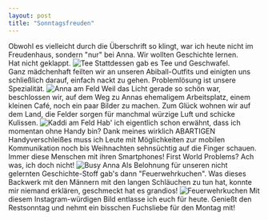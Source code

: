 ```yaml
---
layout: post
title: "Sonntagsfreuden"
---
```


Obwohl es vielleicht durch die Überschrift so klingt, war ich heute nicht im Freudenhaus, sondern "nur" bei Anna. Wir wollten Geschichte lernen.  
Hat nicht geklappt.
![Tee](http://farm6.staticflickr.com/5503/11388435654_cce0bc99ec_c.jpg "Tee in exotischen Tassen")
Stattdessen gab es Tee und Geschwafel.  
Ganz mädchenhaft feilten wir an unseren Abiball-Outfits und einigten uns schließlich darauf, einfach nackt zu gehen. Problemlösung ist unsere Spezialität.
![Anna am Feld](http://farm8.staticflickr.com/7380/11388401606_c17b62a77b_c.jpg "Wo ist nur mein Lippenstift?!")
Weil das Licht gerade so schön war, beschlossen wir, auf dem Weg zu Annas ehemaligem Arbeitsplatz, einem kleinen Café, noch ein paar Bilder zu machen. Zum Glück wohnen wir auf dem Land, die Felder sorgen für manchmal würzige Luft und schicke Kulissen.
![Kaddi am Feld](http://farm6.staticflickr.com/5548/11388429954_0f876ed664_c.jpg "Mein Hut fliegt weg!")
Hab' ich eigentlich schon erwähnt, dass ich momentan ohne Handy bin? Dank meines wirklich ABARTIGEN Handyverschleißes muss ich Leute mit Möglichkeiten zur mobilen Kommunikation noch bis Weihnachten sehnsüchtig auf die Finger schauen. Immer diese Menschen mit ihren Smartphones! 
First World Problems? Ach was, ich doch nicht!
![Busy Anna](http://farm3.staticflickr.com/2862/11388403286_e2b78800b0_c.jpg "Being busy, Bitch!")
Als Belohnung für unseren nicht gelernten Geschichte-Stoff gab's dann "Feuerwehrkuchen". Was dieses Backwerk mit den Männern mit den langen Schläuchen zu tun hat, konnte mir niemand erklären, geschmeckt hat es grandios!
![Feuerwehrkuchen](http://farm8.staticflickr.com/7438/11388405855_3ee9597932_c.jpg "Yumyumyummy!")
Mit diesem Instagram-würdigen Bild entlasse ich euch für heute. Genießt den Restsonntag und nehmt ein bisschen Fuchsliebe für den Montag mit!